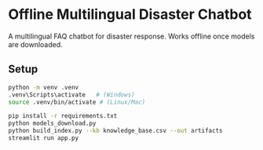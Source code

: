 # Offline Multilingual Disaster Chatbot

A multilingual FAQ chatbot for disaster response. Works offline once models are downloaded.

## Setup
```bash
python -m venv .venv
.venv\Scripts\activate   # (Windows)
source .venv/bin/activate # (Linux/Mac)

pip install -r requirements.txt
python models_download.py
python build_index.py --kb knowledge_base.csv --out artifacts
streamlit run app.py
